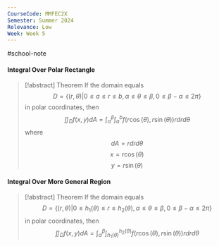 ```yaml
---
CourseCode: MMFEC2X
Semester: Summer 2024
Relevance: Low
Week: Week 5
---
```

#school-note 
#### Integral Over Polar Rectangle
>[!abstract] Theorem
>If the domain equals
>$$D=\{ (r,\theta) | 0\leq a\leq r\leq b,\alpha\leq \theta\leq \beta,0\leq \beta-\alpha\leq 2\pi \}$$
>in polar coordinates, then
>$$\iint_{D}f(x,y)dA=\int_{\alpha}^\beta \int_{a}^b f(r \cos(\theta),r\sin(\theta))rdrd\theta$$
>where
>$$dA=rdrd\theta$$
>$$x=r\cos(\theta)$$
>$$y=r\sin(\theta)$$

#### Integral Over More General Region
>[!abstract] Theorem
>If the domain equals
>$$D=\{ (r,\theta) | 0\leq h_{1}(\theta)\leq r\leq h_{2}(\theta),\alpha\leq \theta\leq \beta,0\leq \beta-\alpha\leq 2\pi \}$$
>in polar coordinates, then
>$$\iint_{D}f(x,y)dA=\int_{\alpha}^\beta \int_{h_{1}(\theta)}^{h_{2}(\theta)} f(r \cos(\theta),r\sin(\theta))rdrd\theta$$

